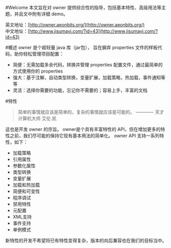 #Welcome 
本文旨在对 owner 提供综合性的指导，包括基本特性、高级用法等主题，并且文中附有详细 demo。  

英文地址：[http://owner.aeonbits.org/](http://owner.aeonbits.org/)  
中文地址：[http://www.jisumayi.com/?id=43](http://www.jisumayi.com/?id=43)  

#概述
owner 是个超轻量 java 库（jar包）， 旨在摒弃 properties 文件的样板代码，助你轻松管理项目配置： 
* 简便：无需加载多余代码，转换并管理 properties 配置文件，通过最简单的方式使用你的 properties
* 强大：基于注解，自动类型转换，变量扩展，加载策略，热加载，事件通知等等
* 灵活：选择你需要的功能，忘记你不需要的；容易上手，丰富的文档 

#特性
> 简单的事情就应该是简单的，复杂的事情就应该是可能的。 
>         ———— 天才计算机大师 艾伦.凯 

这也是开发 owner 的宗旨。 
owner是个具有丰富特性的 API，但在增加更多的特性之前，我们尽可能的保持它现有基本用法的简单化。 
owner API 支持一系列特性，如下：
* 加载策略
* 引用属性
* 参数化属性
* 类型转换
* 变量扩展
* 加载和热加载
* 简便和可变性
* 程序调试
* 禁用特性
* 元配置
* XML支持
* 事件支持
* 单例模式

新特性的开发不希望将已有特性变得复杂，版本的向后兼容也在我们的目标当中。









